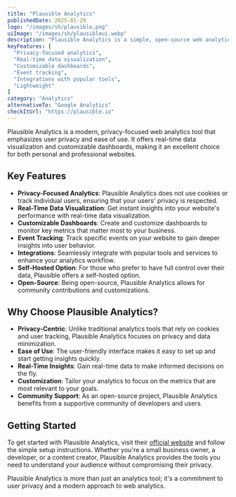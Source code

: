 ```yaml
---
title: "Plausible Analytics"
publishedDate: 2025-01-29
logo: "/images/sh/plausible.png"
uiImage: "/images/sh/plausibleui.webp"
description: "Plausible Analytics is a simple, open-source web analytics tool that respects your users' privacy. It provides real-time analytics and is fully self-hosted."
keyFeatures: [
  "Privacy-focused analytics",
  "Real-time data visualization",
  "Customizable dashboards",
  "Event tracking",
  "Integrations with popular tools",
  "Lightweight"
]
category: "Analytics"
alternativeTo: "Google Analytics"
checkItUrl: "https://plausible.io"
---
```


Plausible Analytics is a modern, privacy-focused web analytics tool that emphasizes user privacy and ease of use. It offers real-time data visualization and customizable dashboards, making it an excellent choice for both personal and professional websites.

## Key Features

- **Privacy-Focused Analytics**: Plausible Analytics does not use cookies or track individual users, ensuring that your users' privacy is respected.
- **Real-Time Data Visualization**: Get instant insights into your website's performance with real-time data visualization.
- **Customizable Dashboards**: Create and customize dashboards to monitor key metrics that matter most to your business.
- **Event Tracking**: Track specific events on your website to gain deeper insights into user behavior.
- **Integrations**: Seamlessly integrate with popular tools and services to enhance your analytics workflow.
- **Self-Hosted Option**: For those who prefer to have full control over their data, Plausible offers a self-hosted option.
- **Open-Source**: Being open-source, Plausible Analytics allows for community contributions and customizations.

## Why Choose Plausible Analytics?

- **Privacy-Centric**: Unlike traditional analytics tools that rely on cookies and user tracking, Plausible Analytics focuses on privacy and data minimization.
- **Ease of Use**: The user-friendly interface makes it easy to set up and start getting insights quickly.
- **Real-Time Insights**: Gain real-time data to make informed decisions on the fly.
- **Customization**: Tailor your analytics to focus on the metrics that are most relevant to your goals.
- **Community Support**: As an open-source project, Plausible Analytics benefits from a supportive community of developers and users.

## Getting Started

To get started with Plausible Analytics, visit their [official website](https://plausible.io) and follow the simple setup instructions. Whether you're a small business owner, a developer, or a content creator, Plausible Analytics provides the tools you need to understand your audience without compromising their privacy.

Plausible Analytics is more than just an analytics tool; it's a commitment to user privacy and a modern approach to web analytics.
